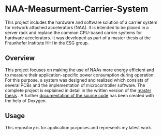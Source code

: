 # NAA-Measurment-Carrier-System

This project includes the hardware and software solution of a carrier system for network attached accelerators (NAA). It is intended to be placed in a server rack and replace the common CPU-based carrier systems for hardware accelerators. It was developed as part of a master thesis at the Fraunhofer Institute HHI in the ESG group.


## Overview

This project focuses on making the use of NAAs more energy efficient and to measure their application-specific power consumption during operation. For this purpose, a system was designed and realized which consists of several PCBs and the implementation of microcontroller software. The complete project is explained in detail in the written version of the [master thesis](Doku/MasterThesis_NAA_Mess_TrägerSystem_PaulMamatis.pdf)
. A further [documentation of the source code](Doku/doxygen_out/html/index.html) has been created with the help of Doxygen.

## Usage

This repository is for application purposes and represents my latest work. 
